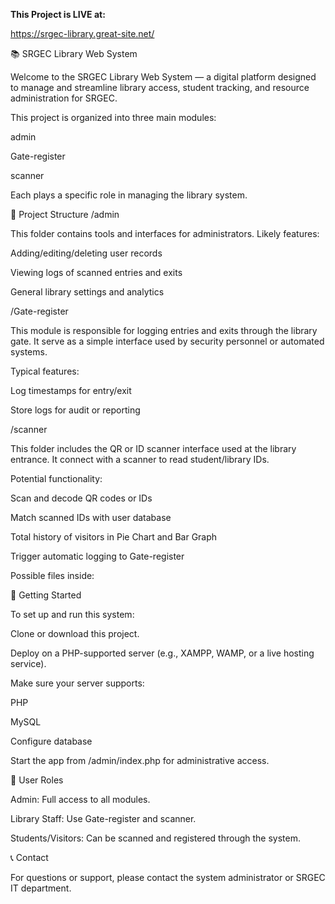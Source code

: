 **This Project is LIVE at:**  

<a href="https://srgec-library.great-site.net/" target="_blank" rel="noopener noreferrer">https://srgec-library.great-site.net/</a>



📚 SRGEC Library Web System

Welcome to the SRGEC Library Web System — a digital platform designed to manage and streamline library access, student tracking, and resource administration for SRGEC.

This project is organized into three main modules:

admin

Gate-register

scanner

Each plays a specific role in managing the library system.

📁 Project Structure
/admin

This folder contains tools and interfaces for administrators. Likely features:

Adding/editing/deleting user records

Viewing logs of scanned entries and exits

General library settings and analytics


/Gate-register

This module is responsible for logging entries and exits through the library gate. It serve as a simple interface used by security personnel or automated systems.

Typical features:

Log timestamps for entry/exit

Store logs for audit or reporting


/scanner

This folder includes the QR or ID scanner interface used at the library entrance. It connect with a scanner to read student/library IDs.

Potential functionality:

Scan and decode QR codes or IDs

Match scanned IDs with user database

Total history of visitors in Pie Chart and Bar Graph

Trigger automatic logging to Gate-register

Possible files inside:


🚀 Getting Started

To set up and run this system:

Clone or download this project.

Deploy on a PHP-supported server (e.g., XAMPP, WAMP, or a live hosting service).

Make sure your server supports:

PHP

MySQL

Configure database

Start the app from /admin/index.php for administrative access.

🔐 User Roles

Admin: Full access to all modules.

Library Staff: Use Gate-register and scanner.

Students/Visitors: Can be scanned and registered through the system.

📞 Contact

For questions or support, please contact the system administrator or SRGEC IT department.
